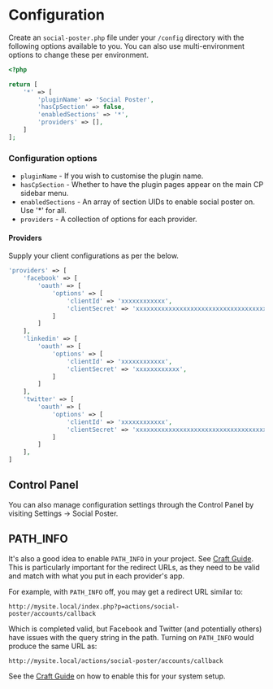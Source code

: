 # Configuration

Create an `social-poster.php` file under your `/config` directory with the following options available to you. You can also use multi-environment options to change these per environment.

```php
<?php

return [
    '*' => [
        'pluginName' => 'Social Poster',
        'hasCpSection' => false,
        'enabledSections' => '*',
        'providers' => [],
    ]
];
```

### Configuration options

- `pluginName` - If you wish to customise the plugin name.
- `hasCpSection` - Whether to have the plugin pages appear on the main CP sidebar menu.
- `enabledSections` - An array of section UIDs to enable social poster on. Use '\*' for all.
- `providers` - A collection of options for each provider.

#### Providers
Supply your client configurations as per the below.

```php
'providers' => [
    'facebook' => [
        'oauth' => [
            'options' => [
                'clientId' => 'xxxxxxxxxxxx',
                'clientSecret' => 'xxxxxxxxxxxxxxxxxxxxxxxxxxxxxxxxxxxx',
            ]
        ]
    ],
    'linkedin' => [
        'oauth' => [
            'options' => [
                'clientId' => 'xxxxxxxxxxxx',
                'clientSecret' => 'xxxxxxxxxxxx',
            ]
        ]
    ],
    'twitter' => [
        'oauth' => [
            'options' => [
                'clientId' => 'xxxxxxxxxxxx',
                'clientSecret' => 'xxxxxxxxxxxxxxxxxxxxxxxxxxxxxxxxxxxx',
            ]
        ]
    ],
]
```

## Control Panel

You can also manage configuration settings through the Control Panel by visiting Settings → Social Poster.

## PATH_INFO

It's also a good idea to enable `PATH_INFO` in your project. See [Craft Guide](https://craftcms.com/guides/enabling-path-info). This is particularly important for the redirect URLs, as they need to be valid and match with what you put in each provider's app.

For example, with `PATH_INFO` off, you may get a redirect URL similar to:

`http://mysite.local/index.php?p=actions/social-poster/accounts/callback`

Which is completed valid, but Facebook and Twitter (and potentially others) have issues with the query string in the path. Turning on `PATH_INFO` would produce the same URL as:

`http://mysite.local/actions/social-poster/accounts/callback`

See the [Craft Guide](https://craftcms.com/guides/enabling-path-info) on how to enable this for your system setup.
